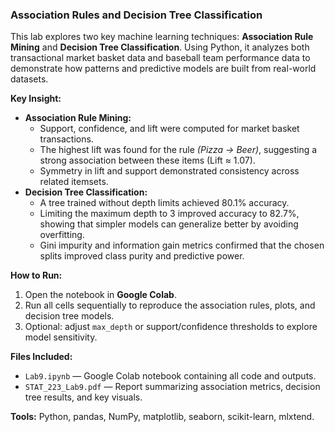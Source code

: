### Association Rules and Decision Tree Classification

This lab explores two key machine learning techniques: **Association Rule Mining** and **Decision Tree Classification**. Using Python, it analyzes both transactional market basket data and baseball team performance data to demonstrate how patterns and predictive models are built from real-world datasets.

**Key Insight:**  
- **Association Rule Mining:**  
  - Support, confidence, and lift were computed for market basket transactions.  
  - The highest lift was found for the rule *(Pizza → Beer)*, suggesting a strong association between these items (Lift ≈ 1.07).  
  - Symmetry in lift and support demonstrated consistency across related itemsets.  
- **Decision Tree Classification:**  
  - A tree trained without depth limits achieved 80.1% accuracy.  
  - Limiting the maximum depth to 3 improved accuracy to 82.7%, showing that simpler models can generalize better by avoiding overfitting.  
  - Gini impurity and information gain metrics confirmed that the chosen splits improved class purity and predictive power.

**How to Run:**  
1. Open the notebook in **Google Colab**.  
2. Run all cells sequentially to reproduce the association rules, plots, and decision tree models.  
3. Optional: adjust `max_depth` or support/confidence thresholds to explore model sensitivity.

**Files Included:**  
- `Lab9.ipynb` — Google Colab notebook containing all code and outputs.  
- `STAT_223_Lab9.pdf` — Report summarizing association metrics, decision tree results, and key visuals.

**Tools:** Python, pandas, NumPy, matplotlib, seaborn, scikit-learn, mlxtend.
